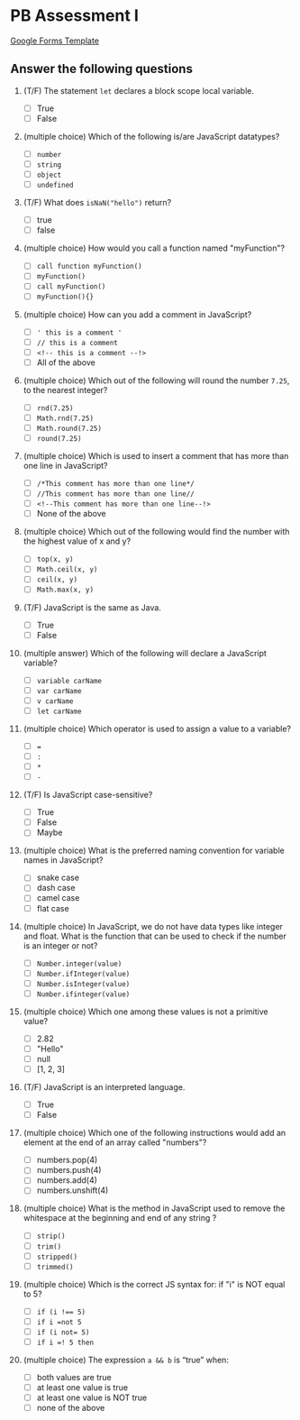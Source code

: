 # PB Assessment I

[Google Forms Template](https://docs.google.com/forms/d/1V-FpCWlo76gZkdmlnRshDeMQiSB4OpDwoD4yjMm0iYU/edit)

## Answer the following questions

1.  (T/F) The statement `let` declares a block scope local variable.

    - [ ] True
    - [ ] False

2.  (multiple choice) Which of the following is/are JavaScript datatypes?

    - [ ] `number`
    - [ ] `string`
    - [ ] `object`
    - [ ] `undefined`

3.  (T/F) What does `isNaN("hello")` return?

    - [ ] true
    - [ ] false

4.  (multiple choice) How would you call a function named "myFunction"?

    - [ ] `call function myFunction()`
    - [ ] `myFunction()`
    - [ ] `call myFunction()`
    - [ ] `myFunction(){}`

5.  (multiple choice) How can you add a comment in JavaScript?

    - [ ] `' this is a comment '`
    - [ ] `// this is a comment`
    - [ ] `<!-- this is a comment --!>`
    - [ ] All of the above

6.  (multiple choice) Which out of the following will round the number `7.25`, to the nearest integer?

    - [ ] `rnd(7.25)`
    - [ ] `Math.rnd(7.25)`
    - [ ] `Math.round(7.25)`
    - [ ] `round(7.25)`

7.  (multiple choice) Which is used to insert a comment that has more than one line in JavaScript?

    - [ ] `/*This comment has more than one line*/`
    - [ ] `//This comment has more than one line//`
    - [ ] `<!--This comment has more than one line--!>`
    - [ ] None of the above

8.  (multiple choice) Which out of the following would find the number with the highest value of x and y?

    - [ ] `top(x, y)`
    - [ ] `Math.ceil(x, y)`
    - [ ] `ceil(x, y)`
    - [ ] `Math.max(x, y)`

9.  (T/F) JavaScript is the same as Java.

    - [ ] True
    - [ ] False

10. (multiple answer) Which of the following will declare a JavaScript variable?

    - [ ] `variable carName`
    - [ ] `var carName`
    - [ ] `v carName`
    - [ ] `let carName`

11. (multiple choice) Which operator is used to assign a value to a variable?

    - [ ] `=`
    - [ ] `:`
    - [ ] `*`
    - [ ] `-`

12. (T/F) Is JavaScript case-sensitive?

    - [ ] True
    - [ ] False
    - [ ] Maybe

13. (multiple choice) What is the preferred naming convention for variable names in JavaScript?

    - [ ] snake case
    - [ ] dash case
    - [ ] camel case
    - [ ] flat case

14. (multiple choice) In JavaScript, we do not have data types like integer and float. What is the function that can be used to check if the number is an integer or not?

    - [ ] `Number.integer(value)`
    - [ ] `Number.ifInteger(value)`
    - [ ] `Number.isInteger(value)`
    - [ ] `Number.ifinteger(value)`

15. (multiple choice) Which one among these values is not a primitive value?

    - [ ] 2.82
    - [ ] "Hello"
    - [ ] null
    - [ ] [1, 2, 3]

16. (T/F) JavaScript is an interpreted language.

    - [ ] True
    - [ ] False

17. (multiple choice) Which one of the following instructions would add an element at the end of an array called "numbers"?

    - [ ] numbers.pop(4)
    - [ ] numbers.push(4)
    - [ ] numbers.add(4)
    - [ ] numbers.unshift(4)

18. (multiple choice) What is the method in JavaScript used to remove the whitespace at the beginning and end of any string ?

    - [ ] `strip()`
    - [ ] `trim()`
    - [ ] `stripped()`
    - [ ] `trimmed()`

19. (multiple choice) Which is the correct JS syntax for: if "i" is NOT equal to 5?

    - [ ] `if (i !== 5)`
    - [ ] `if i =not 5`
    - [ ] `if (i not= 5)`
    - [ ] `if i =! 5 then`

20. (multiple choice) The expression `a && b` is “true” when:

    - [ ] both values are true
    - [ ] at least one value is true
    - [ ] at least one value is NOT true
    - [ ] none of the above
